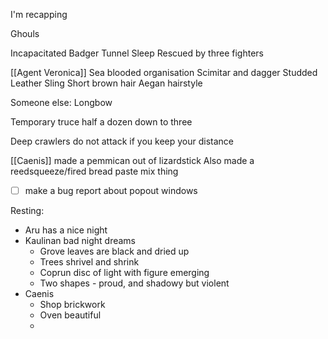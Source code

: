 I'm recapping

Ghouls

Incapacitated
Badger
Tunnel 
Sleep
Rescued by three fighters

[[Agent Veronica]]
	Sea blooded organisation
	Scimitar and dagger
	Studded Leather
	Sling
	Short brown hair
	Aegan hairstyle

Someone else:
	Longbow




Temporary truce 
half a dozen down to three

Deep crawlers do not attack if you keep your distance


[[Caenis]] made a pemmican out of lizardstick
	Also made a reedsqueeze/fired bread paste mix thing

- [ ] make a bug report about popout windows


Resting:
- Aru has a nice night
- Kaulinan bad night dreams
	- Grove leaves are black and dried up
	- Trees shrivel and shrink
	- Coprun disc of light with figure emerging
	- Two shapes - proud, and shadowy but violent
- Caenis
	- Shop brickwork
	- Oven beautiful
	- 










